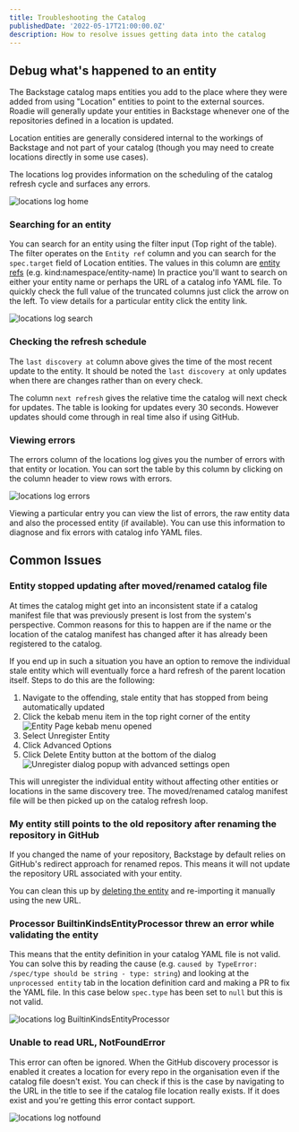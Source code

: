```yaml
---
title: Troubleshooting the Catalog
publishedDate: '2022-05-17T21:00:00.0Z'
description: How to resolve issues getting data into the catalog
---
```


## Debug what's happened to an entity

The Backstage catalog maps entities you add to the place where they were added from using "Location" entities to point to the external sources. Roadie will generally 
update your entities in Backstage whenever one of the repositories defined in a location is updated.

Location entities are generally considered internal to the workings of Backstage and not part of your catalog (though you may 
need to create locations directly in some use cases).

The locations log provides information on the scheduling of the catalog refresh cycle and surfaces any errors.

![locations log home](./locations-log.webp)

### Searching for an entity

You can search for an entity using the filter input (Top right of the table). The filter operates on the `Entity ref`
column and you can search for the `spec.target` field of Location entities. The values in this column are [entity refs](https://backstage.io/docs/features/software-catalog/references#string-references) (e.g. kind:namespace/entity-name)
In practice you'll want to search on either your entity name or perhaps
the URL of a catalog info YAML file. To quickly check the full value of the truncated columns just click the arrow on the left. To view details for a particular entity click the entity link.

![locations log search](./locations-log-search.webp)

### Checking the refresh schedule

The `last discovery at` column above gives the time of the most recent update to the entity. It should be noted the `last discovery at` only updates when there are changes rather than on every check.

The column `next refresh`
gives the relative time the catalog will next check for updates. The table is looking for updates every 30 seconds. However updates should come through in real time also if using
GitHub.

### Viewing errors

The errors column of the locations log gives you the number of errors with that entity or location. You can sort the
table by this column by clicking on the column header to view rows with errors.

![locations log errors](./locations-log-errors.webp)

Viewing a particular entry you can view the list of errors, the raw entity data and also the processed entity (if available).
You can use this information to diagnose and fix errors with catalog info YAML files.


## Common Issues

### Entity stopped updating after moved/renamed catalog file

At times the catalog might get into an inconsistent state if a catalog manifest file that was previously present is lost from the system's perspective. Common reasons for this to happen are if the name or the location of the catalog manifest has changed after it has already been registered to the catalog.

If you end up in such a situation you have an option to remove the individual stale entity which will eventually force a hard refresh of the parent location itself. Steps to do this are the following:

1. Navigate to the offending, stale entity that has stopped from being automatically updated
2. Click the kebab menu item in the top right corner of the entity
   ![Entity Page kebab menu opened](./kebab_menu_entity_page.webp)
3. Select Unregister Entity
4. Click Advanced Options
5. Click Delete Entity button at the bottom of the dialog
   ![Unregister dialog popup with advanced settings open](./unregister_dialog.webp)

This will unregister the individual entity without affecting other entities or locations in the same discovery tree. The moved/renamed catalog manifest file will be then picked up on the catalog refresh loop.

### My entity still points to the old repository after renaming the repository in GitHub

If you changed the name of your repository, Backstage by default relies on GitHub's redirect approach for renamed repos.
This means it will not update the repository URL associated with your entity.

You can clean this up by [deleting the entity](/docs/catalog/unregister-components/#manually-ingested-entities) and re-importing it manually using the new URL.


### Processor BuiltinKindsEntityProcessor threw an error while validating the entity

This means that the entity definition in your catalog YAML file is not valid. You can solve this by reading the cause
(e.g. `caused by TypeError: /spec/type should be string - type: string`) and looking at the `unprocessed entity` tab
in the location definition card and making a PR to fix the YAML file. In this case below `spec.type` has been set to `null`
but this is not valid.

![locations log BuiltinKindsEntityProcessor](./locations-log-BuiltinKindsEntityProcessor.webp)

### Unable to read URL, NotFoundError

This error can often be ignored. When the GitHub discovery processor is enabled it creates a location for every
repo in the organisation even if the catalog file doesn't exist. You can check if this is the case by navigating to
the URL in the title to see if the catalog file location really exists. If it does exist and you're getting this error
contact support.

![locations log notfound](./locations-log-NotFoundError.webp)
